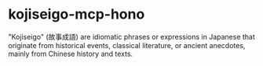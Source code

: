 # kojiseigo-mcp-hono
"Kojiseigo" (故事成語) are idiomatic phrases or expressions in Japanese that originate from historical events, classical literature, or ancient anecdotes, mainly from Chinese history and texts.
